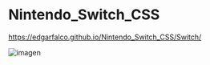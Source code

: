 # Nintendo_Switch_CSS

https://edgarfalco.github.io/Nintendo_Switch_CSS/Switch/

![imagen](https://user-images.githubusercontent.com/56967437/156928050-0d0f9d8e-b5b5-4860-a167-c856d52f8818.png)
